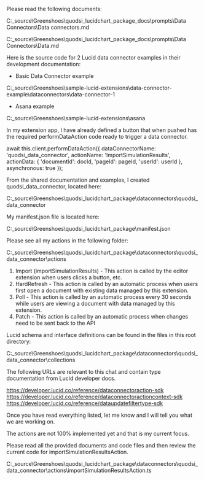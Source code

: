 
Please read the following documents:

C:\_source\Greenshoes\quodsi_lucidchart_package\_docs\prompts\Data Connectors\Data connectors.md

C:\_source\Greenshoes\quodsi_lucidchart_package\_docs\prompts\Data Connectors\Data.md


Here is the source code for 2 Lucid data connector examples in their development documentation:

* Basic Data Connector example

C:\_source\Greenshoes\sample-lucid-extensions\data-connector-example\dataconnectors\data-connector-1

* Asana example

C:\_source\Greenshoes\sample-lucid-extensions\asana


In my extension app, I have already defined a button that when pushed has the required performDataAction code ready to trigger a data connector.

await this.client.performDataAction({
    dataConnectorName: 'quodsi_data_connector',
    actionName: 'ImportSimulationResults',
    actionData: { 'documentId': docId, 'pageId': pageId, 'userId': userId },
    asynchronous: true
});

From the shared documentation and examples, I created quodsi_data_connector, located here:

C:\_source\Greenshoes\quodsi_lucidchart_package\dataconnectors\quodsi_data_connector

My manifest.json file is located here:

C:\_source\Greenshoes\quodsi_lucidchart_package\manifest.json

Please see all my actions in the following folder:

C:\_source\Greenshoes\quodsi_lucidchart_package\dataconnectors\quodsi_data_connector\actions

1. Import (importSimulationResults) - This action is called by the editor extension when users clicks a button, etc.
2. HardRefresh - This action is called by an automatic process when users first open a document with existing data managed by this extension.
3. Poll - This action is called by an automatic process every 30 seconds while users are viewing a document with data managed by this extension.
4. Patch - This action is called by an automatic process when changes need to be sent back to the API

Lucid schema and interface definitions can be found in the files in this root directory:

C:\_source\Greenshoes\quodsi_lucidchart_package\dataconnectors\quodsi_data_connector\collections

The following URLs are relevant to this chat and contain type documentation from Lucid developer docs.

https://developer.lucid.co/reference/dataconnectoraction-sdk
https://developer.lucid.co/reference/dataconnectoractioncontext-sdk
https://developer.lucid.co/reference/dataupdatefiltertype-sdk


Once you have read everything listed, let me know and I will tell you what we are working on.

The actions are not 100% implemented yet and that is my current focus.

Please read all the provided documents and code files and then review the current code for importSimulationResultsAction.

C:\_source\Greenshoes\quodsi_lucidchart_package\dataconnectors\quodsi_data_connector\actions\importSimulationResultsAction.ts




